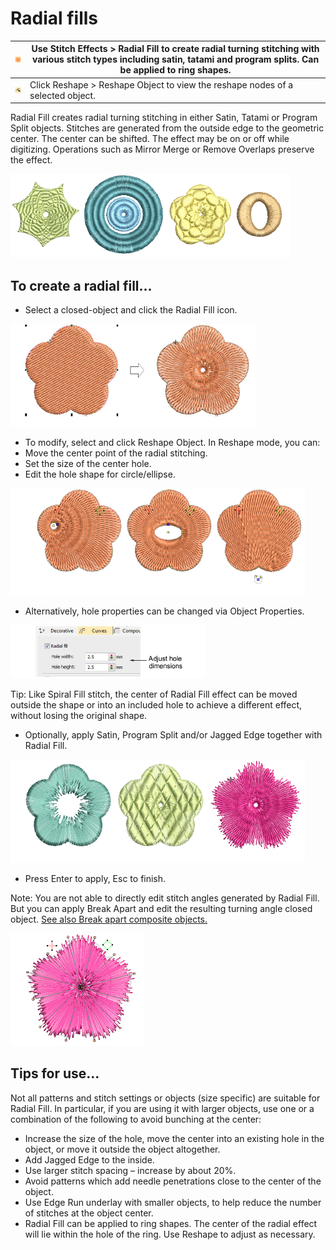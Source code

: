 # Radial fills

| ![RadialFill00035.png](assets/RadialFill00035.png) | Use Stitch Effects > Radial Fill to create radial turning stitching with various stitch types including satin, tatami and program splits. Can be applied to ring shapes. |
| -------------------------------------------------- | ------------------------------------------------------------------------------------------------------------------------------------------------------------------------ |
| ![ReshapeObject.png](assets/ReshapeObject.png)     | Click Reshape > Reshape Object to view the reshape nodes of a selected object.                                                                                           |

Radial Fill creates radial turning stitching in either Satin, Tatami or Program Split objects. Stitches are generated from the outside edge to the geometric center. The center can be shifted. The effect may be on or off while digitizing. Operations such as Mirror Merge or Remove Overlaps preserve the effect.

![RadialFillMoreSamples.png](assets/RadialFillMoreSamples.png)

## To create a radial fill...

- Select a closed-object and click the Radial Fill icon.

![curves00036.png](assets/curves00036.png)

- To modify, select and click Reshape Object. In Reshape mode, you can:
- Move the center point of the radial stitching.
- Set the size of the center hole.
- Edit the hole shape for circle/ellipse.

![curves00039.png](assets/curves00039.png)

- Alternatively, hole properties can be changed via Object Properties.

![curves00040.png](assets/curves00040.png)

Tip: Like Spiral Fill stitch, the center of Radial Fill effect can be moved outside the shape or into an included hole to achieve a different effect, without losing the original shape.

- Optionally, apply Satin, Program Split and/or Jagged Edge together with Radial Fill.

![RadialFillSamples.png](assets/RadialFillSamples.png)

- Press Enter to apply, Esc to finish.

Note: You are not able to directly edit stitch angles generated by Radial Fill. But you can apply Break Apart and edit the resulting turning angle closed object. [See also Break apart composite objects.](../../Modifying/reshape/Break_apart_composite_objects)

![RadialFillBreakApart.png](assets/RadialFillBreakApart.png)

## Tips for use...

Not all patterns and stitch settings or objects (size specific) are suitable for Radial Fill. In particular, if you are using it with larger objects, use one or a combination of the following to avoid bunching at the center:

- Increase the size of the hole, move the center into an existing hole in the object, or move it outside the object altogether.
- Add Jagged Edge to the inside.
- Use larger stitch spacing – increase by about 20%.
- Avoid patterns which add needle penetrations close to the center of the object.
- Use Edge Run underlay with smaller objects, to help reduce the number of stitches at the object center.
- Radial Fill can be applied to ring shapes. The center of the radial effect will lie within the hole of the ring. Use Reshape to adjust as necessary.

